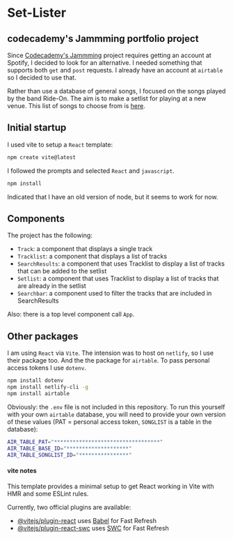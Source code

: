 # Set-Lister

## codecademy's Jammming portfolio project

Since [Codecademy's Jammming](https://www.codecademy.com/paths/full-stack-engineer-career-path/tracks/fscp-22-react-part-ii/modules/wdcp-22-jammming/kanban_projects/jammming-react18) project requires getting an account at Spotify, I decided to look for an alternative. I needed something that supports both `get` and `post` requests. I already have an account at `airtable` so I decided to use that. 

Rather than use a database of general songs, I focused on the songs played by the band Ride-On. The aim is to make a setlist for playing at a new venue. This list of songs to choose from is [here](https://airtable.com/appLadPzYf3MPVsw6/tblDrAVrCyyACAQKi/viw8ttBkOkDHFj6Wq?blocks=hide).

## Initial startup

I used vite to setup a `React` template:

```bash
npm create vite@latest
```

I followed the prompts and selected `React` and `javascript`. 

```bash
npm install
```

Indicated that I have an old version of node, but it seems to work for now.

## Components

The project has the following:

- `Track`: a component that displays a single track
- `Tracklist`: a component that displays a list of tracks
- `SearchResults`: a component that uses Tracklist to display a list of tracks that can be added to the setlist
- `Setlist`: a component that uses Tracklist to display a list of tracks that are already in the setlist
- `Searchbar`: a component used to filter the tracks that are included in SearchResults

Also: there is a top level component call `App`.

## Other packages

I am using `React` via `Vite`. The intension was to host on `netlify`, so I use their package too. And the the package for `airtable`. To pass personal access tokens I use `dotenv`. 


```bash
npm install dotenv
npm install netlify-cli -g
npm install airtable
```

Obviously: the `.env` file is not included in this repository. To run this yourself with your own `airtable` database, you will need to provide your own version of these values (PAT = personal access token, `SONGLIST` is a table in the database):

```bash
AIR_TABLE_PAT="**********************************"
AIR_TABLE_BASE_ID="********************"
AIR_TABLE_SONGLIST_ID="****************"
```

#### vite notes
This template provides a minimal setup to get React working in Vite with HMR and some ESLint rules.

Currently, two official plugins are available:

- [@vitejs/plugin-react](https://github.com/vitejs/vite-plugin-react/blob/main/packages/plugin-react/README.md) uses [Babel](https://babeljs.io/) for Fast Refresh
- [@vitejs/plugin-react-swc](https://github.com/vitejs/vite-plugin-react-swc) uses [SWC](https://swc.rs/) for Fast Refresh
